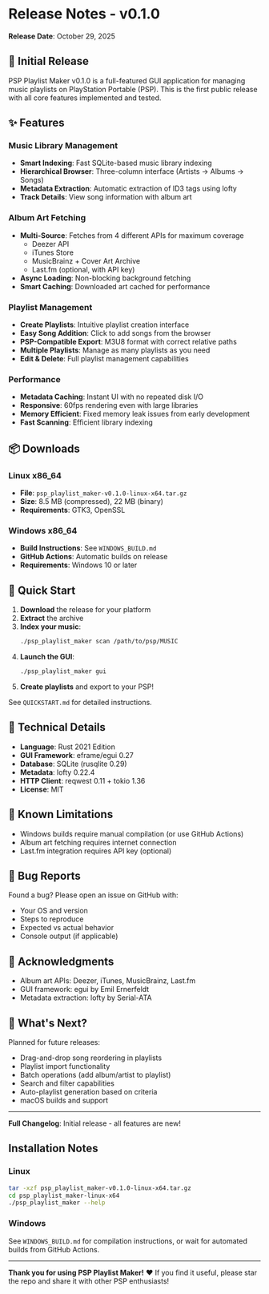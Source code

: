 # Release Notes - v0.1.0

**Release Date**: October 29, 2025

## 🎉 Initial Release

PSP Playlist Maker v0.1.0 is a full-featured GUI application for managing music playlists on PlayStation Portable (PSP). This is the first public release with all core features implemented and tested.

## ✨ Features

### Music Library Management
- **Smart Indexing**: Fast SQLite-based music library indexing
- **Hierarchical Browser**: Three-column interface (Artists → Albums → Songs)
- **Metadata Extraction**: Automatic extraction of ID3 tags using lofty
- **Track Details**: View song information with album art

### Album Art Fetching
- **Multi-Source**: Fetches from 4 different APIs for maximum coverage
  - Deezer API
  - iTunes Store
  - MusicBrainz + Cover Art Archive
  - Last.fm (optional, with API key)
- **Async Loading**: Non-blocking background fetching
- **Smart Caching**: Downloaded art cached for performance

### Playlist Management
- **Create Playlists**: Intuitive playlist creation interface
- **Easy Song Addition**: Click to add songs from the browser
- **PSP-Compatible Export**: M3U8 format with correct relative paths
- **Multiple Playlists**: Manage as many playlists as you need
- **Edit & Delete**: Full playlist management capabilities

### Performance
- **Metadata Caching**: Instant UI with no repeated disk I/O
- **Responsive**: 60fps rendering even with large libraries
- **Memory Efficient**: Fixed memory leak issues from early development
- **Fast Scanning**: Efficient library indexing

## 📦 Downloads

### Linux x86_64
- **File**: `psp_playlist_maker-v0.1.0-linux-x64.tar.gz`
- **Size**: 8.5 MB (compressed), 22 MB (binary)
- **Requirements**: GTK3, OpenSSL

### Windows x86_64
- **Build Instructions**: See `WINDOWS_BUILD.md`
- **GitHub Actions**: Automatic builds on release
- **Requirements**: Windows 10 or later

## 🚀 Quick Start

1. **Download** the release for your platform
2. **Extract** the archive
3. **Index your music**:
   ```bash
   ./psp_playlist_maker scan /path/to/psp/MUSIC
   ```
4. **Launch the GUI**:
   ```bash
   ./psp_playlist_maker gui
   ```
5. **Create playlists** and export to your PSP!

See `QUICKSTART.md` for detailed instructions.

## 🔧 Technical Details

- **Language**: Rust 2021 Edition
- **GUI Framework**: eframe/egui 0.27
- **Database**: SQLite (rusqlite 0.29)
- **Metadata**: lofty 0.22.4
- **HTTP Client**: reqwest 0.11 + tokio 1.36
- **License**: MIT

## 📝 Known Limitations

- Windows builds require manual compilation (or use GitHub Actions)
- Album art fetching requires internet connection
- Last.fm integration requires API key (optional)

## 🐛 Bug Reports

Found a bug? Please open an issue on GitHub with:
- Your OS and version
- Steps to reproduce
- Expected vs actual behavior
- Console output (if applicable)

## 🙏 Acknowledgments

- Album art APIs: Deezer, iTunes, MusicBrainz, Last.fm
- GUI framework: egui by Emil Ernerfeldt
- Metadata extraction: lofty by Serial-ATA

## 📅 What's Next?

Planned for future releases:
- Drag-and-drop song reordering in playlists
- Playlist import functionality
- Batch operations (add album/artist to playlist)
- Search and filter capabilities
- Auto-playlist generation based on criteria
- macOS builds and support

---

**Full Changelog**: Initial release - all features are new!

## Installation Notes

### Linux
```bash
tar -xzf psp_playlist_maker-v0.1.0-linux-x64.tar.gz
cd psp_playlist_maker-linux-x64
./psp_playlist_maker --help
```

### Windows
See `WINDOWS_BUILD.md` for compilation instructions, or wait for automated builds from GitHub Actions.

---

**Thank you for using PSP Playlist Maker!** ❤️ If you find it useful, please star the repo and share it with other PSP enthusiasts!
